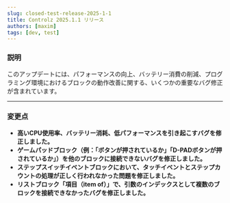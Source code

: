 ```yaml
---
slug: closed-test-release-2025-1-1
title: Controlz 2025.1.1 リリース
authors: [maxim]
tags: [dev, test]
---
```


### 説明

このアップデートには、パフォーマンスの向上、バッテリー消費の削減、プログラミング環境におけるブロックの動作改善に関する、いくつかの重要なバグ修正が含まれています。

<!-- truncate -->
---

### 変更点

- **高いCPU使用率、バッテリー消耗、低パフォーマンスを引き起こすバグを修正しました。**
- **ゲームパッドブロック（例：「ボタンが押されているか」「D-PADボタンが押されているか」）を他のブロックに接続できないバグを修正しました。**
- **ステップスイッチイベントブロックにおいて、タッチイベントとステップカウントの処理が正しく行われなかった問題を修正しました。**
- **リストブロック「項目（item of）」で、引数のインデックスとして複数のブロックを接続できなかったバグを修正しました。**